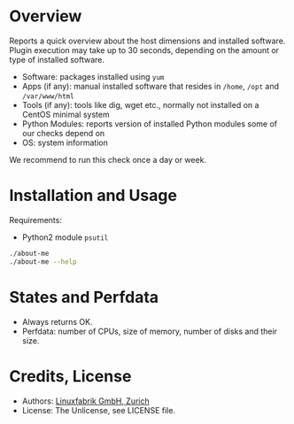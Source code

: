 # Overview

Reports a quick overview about the host dimensions and installed software. Plugin execution may take up to 30 seconds, depending on the amount or type of installed software.

* Software: packages installed using `yum`
* Apps (if any): manual installed software that resides in `/home`, `/opt` and `/var/www/html`
* Tools (if any): tools like dig, wget etc., normally not installed on a CentOS minimal system
* Python Modules: reports version of installed Python modules some of our checks depend on
* OS: system information

We recommend to run this check once a day or week.


# Installation and Usage

Requirements:
* Python2 module `psutil`

```bash
./about-me
./about-me --help
```


# States and Perfdata

* Always returns OK.
* Perfdata: number of CPUs, size of memory, number of disks and their size.


# Credits, License

* Authors: [Linuxfabrik GmbH, Zurich](https://www.linuxfabrik.ch)
* License: The Unlicense, see LICENSE file.
